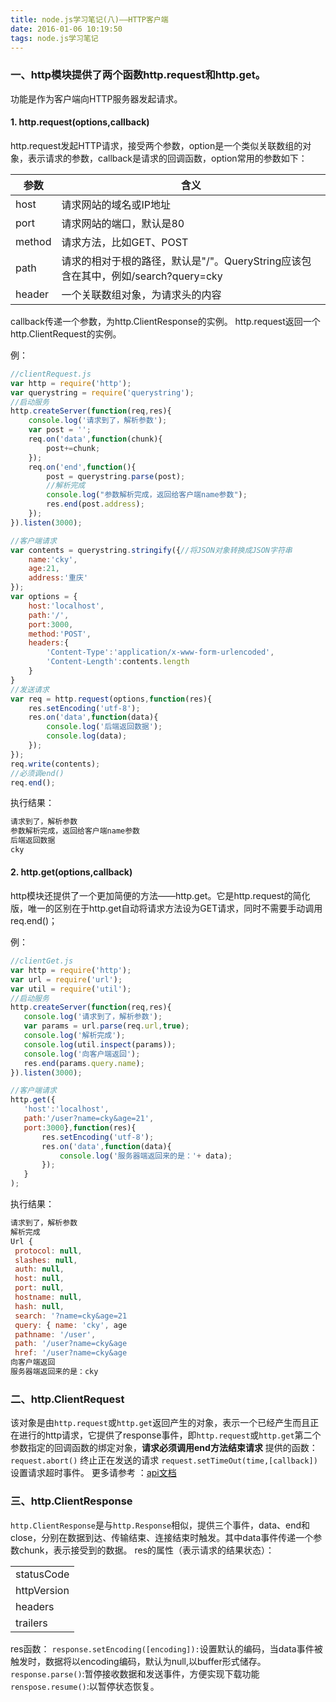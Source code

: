 ```yaml
---
title: node.js学习笔记(八)——HTTP客户端
date: 2016-01-06 10:19:50
tags: node.js学习笔记
---
```

### 一、http模块提供了两个函数http.request和http.get。
功能是作为客户端向HTTP服务器发起请求。
#### 1. http.request(options,callback)
http.request发起HTTP请求，接受两个参数，option是一个类似关联数组的对象，表示请求的参数，callback是请求的回调函数，option常用的参数如下：

|参数 |含义|
|------|-----|
|host |请求网站的域名或IP地址|
|port |请求网站的端口，默认是80|
|method |请求方法，比如GET、POST|
|path|请求的相对于根的路径，默认是"/"。QueryString应该包含在其中，例如/search?query=cky|
|header |一个关联数组对象，为请求头的内容|
callback传递一个参数，为http.ClientResponse的实例。
http.request返回一个http.ClientRequest的实例。

例：
```javascript
//clientRequest.js
var http = require('http');
var querystring = require('querystring');
//启动服务
http.createServer(function(req,res){
	console.log('请求到了，解析参数');
	var post = '';
	req.on('data',function(chunk){
		post+=chunk;
	});
	req.on('end',function(){
		post = querystring.parse(post);
		//解析完成
		console.log("参数解析完成，返回给客户端name参数");
		res.end(post.address);
	});
}).listen(3000);

//客户端请求
var contents = querystring.stringify({//将JSON对象转换成JSON字符串
	name:'cky',
	age:21,
	address:'重庆'
});
var options = {
	host:'localhost',
	path:'/',
	port:3000,
	method:'POST',
	headers:{
		'Content-Type':'application/x-www-form-urlencoded',
		'Content-Length':contents.length
	}
}
//发送请求
var req = http.request(options,function(res){
	res.setEncoding('utf-8');
	res.on('data',function(data){
		console.log('后端返回数据');
		console.log(data);
	});
});
req.write(contents);
//必须调end()
req.end();
```
执行结果：
```javascript
请求到了，解析参数
参数解析完成，返回给客户端name参数
后端返回数据
cky
```
#### 2. http.get(options,callback)
 http模块还提供了一个更加简便的方法——http.get。它是http.request的简化版，唯一的区别在于http.get自动将请求方法设为GET请求，同时不需要手动调用req.end()；

 例：
 ```javascript
//clientGet.js
var http = require('http');
var url = require('url');
var util = require('util');
//启动服务
http.createServer(function(req,res){
	console.log('请求到了，解析参数');
	var params = url.parse(req.url,true);
	console.log('解析完成');
	console.log(util.inspect(params));
	console.log('向客户端返回');
	res.end(params.query.name);
}).listen(3000);

//客户端请求
http.get({
	'host':'localhost',
	path:'/user?name=cky&age=21',
	port:3000},function(res){
		res.setEncoding('utf-8');
		res.on('data',function(data){
			console.log('服务器端返回来的是：'+ data);
		});
	}
);

 ```
 执行结果：
 ```javascript
请求到了，解析参数
解析完成
Url {
  protocol: null,
  slashes: null,
  auth: null,
  host: null,
  port: null,
  hostname: null,
  hash: null,
  search: '?name=cky&age=21
  query: { name: 'cky', age
  pathname: '/user',
  path: '/user?name=cky&age
  href: '/user?name=cky&age
向客户端返回
服务器端返回来的是：cky
 ```
 ### 二、http.ClientRequest
 该对象是由`http.request`或`http.get`返回产生的对象，表示一个已经产生而且正在进行的http请求，它提供了response事件，即`http.request`或`http.get`第二个参数指定的回调函数的绑定对象，__请求必须调用end方法结束请求__
 提供的函数：
 `request.abort()` 终止正在发送的请求
 `request.setTimeOut(time,[callback])`设置请求超时事件。
 更多请参考 ：[api文档](http://nodeapi.ucdok.com/#/api/http.html)

 ### 三、http.ClientResponse
`http.ClientResponse`是与`http.Response`相似，提供三个事件，data、end和close，分别在数据到达、传输结束、连接结束时触发。其中data事件传递一个参数chunk，表示接受到的数据。
 res的属性（表示请求的结果状态）：

||
|-|
|statusCode|http状态码|
|httpVersion|http协议版本|
|headers|HTTP请求头|
|trailers|HTTP请求尾|

res函数：
`response.setEncoding([encoding]):`设置默认的编码，当data事件被触发时，数据将以encoding编码，默认为null,以buffer形式储存。
`response.parse()`:暂停接收数据和发送事件，方便实现下载功能
`renspose.resume()`:以暂停状态恢复。